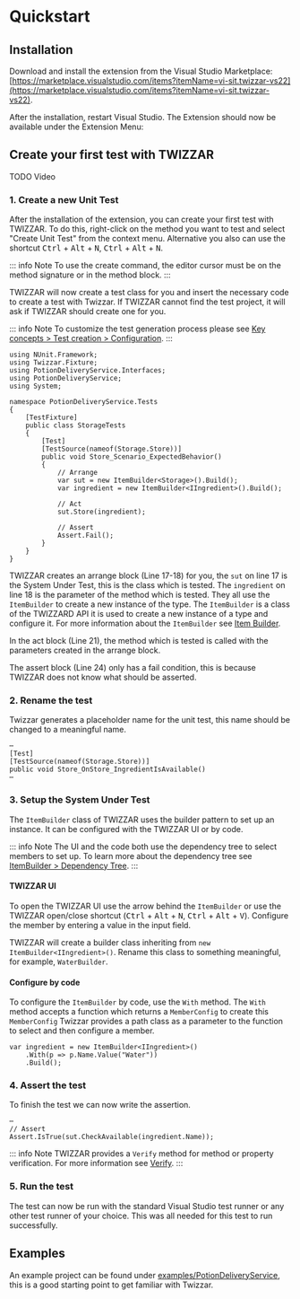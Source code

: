 <script setup lang="ts">
import DocImg from '../components/DocImg.vue'
import VideoPlayer from '../components/VideoPlayer.vue'
</script>

# Quickstart

## Installation
Download and install the extension from the Visual Studio Marketplace: [https://marketplace.visualstudio.com/items?itemName=vi-sit.twizzar-vs22](https://marketplace.visualstudio.com/items?itemName=vi-sit.twizzar-vs22).

After the installation, restart Visual Studio.
The Extension should now be available under the Extension Menu:

<DocImg src="../images/Twizzar_Extension_Menu.png" alt="Extensions menu"/>

## Create your first test with TWIZZAR

TODO Video

### 1. Create a new Unit Test

After the installation of the extension, you can create your first test with TWIZZAR. To do this, right-click on the method you want to test and select "Create Unit Test" from the context menu. Alternative you also can use the shortcut <kbd>Ctrl</kbd> + <kbd>Alt</kbd> + <kbd>N</kbd>, <kbd>Ctrl</kbd> + <kbd>Alt</kbd> + <kbd>N</kbd>.

::: info Note
To use the create command, the editor cursor must be on the method signature or in the method block.
:::

<DocImg src="../images/Twizzar_Create_Unit_Test.png" alt="Create Unit Test"/>

TWIZZAR will now create a test class for you and insert the necessary code to create a test with Twizzar. If TWIZZAR cannot find the test project, it will ask if TWIZZAR should create one for you.

::: info Note
To customize the test generation process please see [Key concepts > Test creation > Configuration](key-concepts/test-creation.html#configuration).
:::

```c#:line-numbers
using NUnit.Framework;
using Twizzar.Fixture;
using PotionDeliveryService.Interfaces;
using PotionDeliveryService;
using System;

namespace PotionDeliveryService.Tests
{
    [TestFixture]
    public class StorageTests
    {
        [Test]
        [TestSource(nameof(Storage.Store))]
        public void Store_Scenario_ExpectedBehavior()
        {
            // Arrange
            var sut = new ItemBuilder<Storage>().Build();
            var ingredient = new ItemBuilder<IIngredient>().Build();

            // Act
            sut.Store(ingredient);

            // Assert
            Assert.Fail();
        }
    }
}
```

TWIZZAR creates an arrange block (Line 17-18) for you, the `sut` on line 17 is the System Under Test, this is the class which is tested. The `ingredient` on line 18 is the parameter of the method which is tested. They all use the `ItemBuilder` to create a new instance of the type. The `ItemBuilder` is a class of the TWIZZARD API it is used to create a new instance of a type and configure it. For more information about the `ItemBuilder` see [Item Builder](./key-concepts/item-builder.html).

In the act block (Line 21), the method which is tested is called with the parameters created in the arrange block.

The assert block (Line 24) only has a fail condition, this is because TWIZZAR does not know what should be asserted.

### 2. Rename the test
Twizzar generates a placeholder name for the unit test, this name should be changed to a meaningful name.

```c#:line-numbers=11{4}
⋯
[Test]
[TestSource(nameof(Storage.Store))]
public void Store_OnStore_IngredientIsAvailable()
⋯
```

### 3. Setup the System Under Test
The `ItemBuilder` class of TWIZZAR uses the builder pattern to set up an instance. It can be configured with the TWIZZAR UI or by code. 

::: info Note
The UI and the code both use the dependency tree to select members to set up. To learn more about the dependency tree see [ItemBuilder > Dependency Tree](./key-concepts/item-builder.html#dependency-tree).
:::

#### TWIZZAR UI
To open the TWIZZAR UI use the arrow behind the `ItemBuilder` or use the TWIZZAR open/close shortcut (<kbd>Ctrl</kbd> + <kbd>Alt</kbd> + <kbd>N</kbd>, <kbd>Ctrl</kbd> + <kbd>Alt</kbd> + <kbd>V</kbd>). Configure the member by entering a value in the input field.

<DocImg src="../images/Twizzar_UI.png" alt="Twizzar UI"/>

TWIZZAR will create a builder class inheriting from `new ItemBuilder<IIngredient>()`. Rename this class to something meaningful, for example, `WaterBuilder`.

#### Configure by code
To configure the `ItemBuilder` by code, use the `With` method. The `With` method accepts a function which returns a `MemberConfig` to create this `MemberConfig` Twizzar provides a path class as a parameter to the function to select and then configure a member.
```c#{2}
var ingredient = new ItemBuilder<IIngredient>()
    .With(p => p.Name.Value("Water"))
    .Build();
```

### 4. Assert the test
To finish the test we can now write the assertion.

```c#{3}
⋯
// Assert
Assert.IsTrue(sut.CheckAvailable(ingredient.Name));
```

::: info Note
TWIZZAR provides a `Verify` method for method or property verification. For more information see [Verify](./advanced-functionality/verify.html).
:::

### 5. Run the test

The test can now be run with the standard Visual Studio test runner or any other test runner of your choice. This was all needed for this test to run successfully.

## Examples

An example project can be found under [examples/PotionDeliveryService](https://github.com/Twizzar/Twizzar/tree/main/examples/PotionDeliveryService), this is a good starting point to get familiar with Twizzar.
